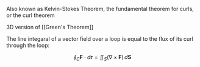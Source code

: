 Also known as Kelvin-Stokes Theorem, the fundamental theorem for curls, or the curl theorem

3D version of [[Green's Theorem]]

The line integaral of a vector field over a loop is equal to the flux of its curl through the loop:

$$
\oint_C\boldsymbol{F}\cdot d\boldsymbol{r}=\iint_S(\nabla\times\boldsymbol{F})\,d\boldsymbol{S}
$$
